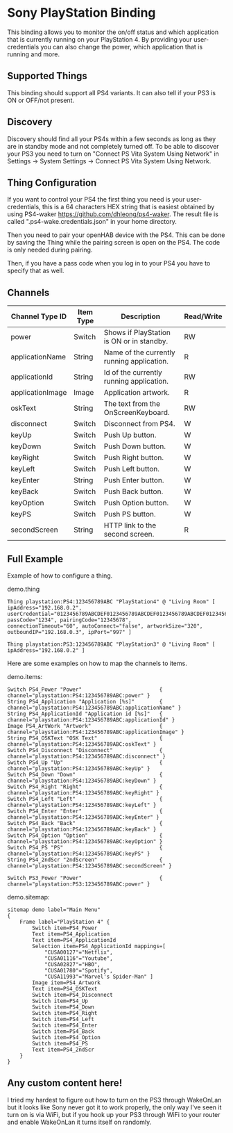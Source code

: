 # Sony PlayStation Binding

This binding allows you to monitor the on/off status and which application that is currently running on your PlayStation 4.
By providing your user-credentials you can also change the power, which application that is running and more.

## Supported Things

This binding should support all PS4 variants.
It can also tell if your PS3 is ON or OFF/not present.

## Discovery

Discovery should find all your PS4s within a few seconds as long as they are in standby mode and not completely turned off.
To be able to discover your PS3 you need to turn on "Connect PS Vita System Using Network" in
Settings -> System Settings -> Connect PS Vita System Using Network.

## Thing Configuration

If you want to control your PS4 the first thing you need is your user-credentials, this is a 64 characters HEX string that is easiest obtained by using PS4-waker https://github.com/dhleong/ps4-waker.
The result file is called ".ps4-wake.credentials.json" in your home directory.

Then you need to pair your openHAB device with the PS4.
This can be done by saving the Thing while the pairing screen is open on the PS4. The code is only needed during pairing.

Then, if you have a pass code when you log in to your PS4 you have to specify that as well.
 

## Channels

| Channel Type ID | Item Type | Description                                                              | Read/Write |
|-----------------|-----------|--------------------------------------------------------------------------|------------|
| power           | Switch    | Shows if PlayStation is ON or in standby.                                | RW         |
| applicationName | String    | Name of the currently running application.                               | R          |
| applicationId   | String    | Id of the currently running application.                                 | RW         |
| applicationImage| Image     | Application artwork.                                                     | R          |
| oskText         | String    | The text from the OnScreenKeyboard.                                      | RW         |
| disconnect      | Switch    | Disconnect from PS4.                                                     | W          |
| keyUp           | Switch    | Push Up button.                                                          | W          |
| keyDown         | Switch    | Push Down button.                                                        | W          |
| keyRight        | Switch    | Push Right button.                                                       | W          |
| keyLeft         | Switch    | Push Left button.                                                        | W          |
| keyEnter        | String    | Push Enter button.                                                       | W          |
| keyBack         | Switch    | Push Back button.                                                        | W          |
| keyOption       | Switch    | Push Option button.                                                      | W          |
| keyPS           | Switch    | Push PS button.                                                          | W          |
| secondScreen    | String    | HTTP link to the second screen.                                          | R          |

## Full Example

Example of how to configure a thing.

demo.thing

```
Thing playstation:PS4:123456789ABC "PlayStation4" @ "Living Room" [ ipAddress="192.168.0.2", userCredential="0123456789ABCDEF0123456789ABCDEF0123456789ABCDEF0123456789ABCDEF", passCode="1234", pairingCode="12345678",
connectionTimeout="60", autoConnect="false", artworkSize="320", outboundIP="192.168.0.3", ipPort="997" ]

Thing playstation:PS3:123456789ABC "PlayStation3" @ "Living Room" [ ipAddress="192.168.0.2" ]
```

Here are some examples on how to map the channels to items.

demo.items:

```
Switch PS4_Power "Power"                         { channel="playstation:PS4:123456789ABC:power" }
String PS4_Application "Application [%s]"        { channel="playstation:PS4:123456789ABC:applicationName" }
String PS4_ApplicationId "Application id [%s]"   { channel="playstation:PS4:123456789ABC:applicationId" }
Image PS4_ArtWork "Artwork"                      { channel="playstation:PS4:123456789ABC:applicationImage" }
String PS4_OSKText "OSK Text"                    { channel="playstation:PS4:123456789ABC:oskText" }
Switch PS4_Disconnect "Disconnect"               { channel="playstation:PS4:123456789ABC:disconnect" }
Switch PS4_Up "Up"                               { channel="playstation:PS4:123456789ABC:keyUp" }
Switch PS4_Down "Down"                           { channel="playstation:PS4:123456789ABC:keyDown" }
Switch PS4_Right "Right"                         { channel="playstation:PS4:123456789ABC:keyRight" }
Switch PS4_Left "Left"                           { channel="playstation:PS4:123456789ABC:keyLeft" }
Switch PS4_Enter "Enter"                         { channel="playstation:PS4:123456789ABC:keyEnter" }
Switch PS4_Back "Back"                           { channel="playstation:PS4:123456789ABC:keyBack" }
Switch PS4_Option "Option"                       { channel="playstation:PS4:123456789ABC:keyOption" }
Switch PS4_PS "PS"                               { channel="playstation:PS4:123456789ABC:keyPS" }
String PS4_2ndScr "2ndScreen"                    { channel="playstation:PS4:123456789ABC:secondScreen" }

Switch PS3_Power "Power"                         { channel="playstation:PS3:123456789ABC:power" }
```

demo.sitemap:

```
sitemap demo label="Main Menu"
{
    Frame label="PlayStation 4" {
        Switch item=PS4_Power
        Text item=PS4_Application
        Text item=PS4_ApplicationId
        Selection item=PS4_ApplicationId mappings=[
            "CUSA00127"="Netflix",
            "CUSA01116"="Youtube",
            "CUSA02827"="HBO",
            "CUSA01780"="Spotify",
            "CUSA11993"="Marvel's Spider-Man" ]
        Image item=PS4_Artwork
        Text item=PS4_OSKText
        Switch item=PS4_Disconnect
        Switch item=PS4_Up
        Switch item=PS4_Down
        Switch item=PS4_Right
        Switch item=PS4_Left
        Switch item=PS4_Enter
        Switch item=PS4_Back
        Switch item=PS4_Option
        Switch item=PS4_PS
        Text item=PS4_2ndScr
    }
}
```

## Any custom content here!

I tried my hardest to figure out how to turn on the PS3 through WakeOnLan but it looks like Sony never got it to work properly, the only way I've seen it turn on is via WiFi, but if you hook up your PS3 through WiFi to your router and enable WakeOnLan it turns itself on randomly.
